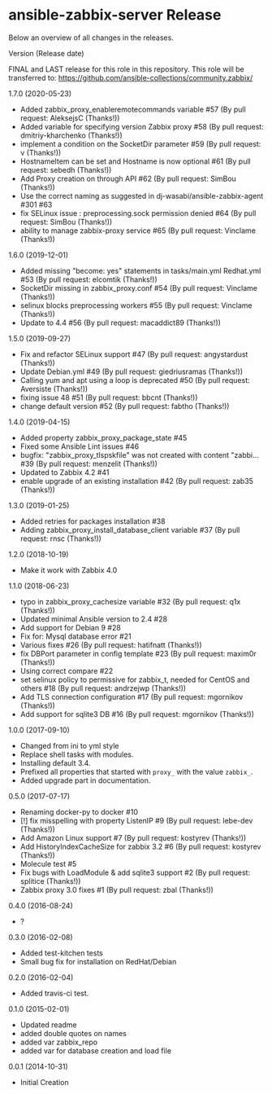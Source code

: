 # ansible-zabbix-server Release

Below an overview of all changes in the releases.

Version (Release date)

FINAL and LAST release for this role in this repository. This role will be transferred to: https://github.com/ansible-collections/community.zabbix/

1.7.0   (2020-05-23)

  * Added zabbix_proxy_enableremotecommands variable #57 (By pull request: AleksejsC (Thanks!))
  * Added variable for specifying version Zabbix proxy #58 (By pull request: dmitriy-kharchenko (Thanks!))
  * implement a condition on the SocketDir parameter #59 (By pull request: v (Thanks!))
  * HostnameItem can be set and Hostname is now optional #61 (By pull request: sebedh (Thanks!))
  * Add Proxy creation on through API #62 (By pull request: SimBou (Thanks!))
  * Use the correct naming as suggested in dj-wasabi/ansible-zabbix-agent #301 #63
  * fix SELinux issue : preprocessing.sock permission denied #64 (By pull request: SimBou (Thanks!))
  * ability to manage zabbix-proxy service #65 (By pull request: Vinclame (Thanks!))

1.6.0   (2019-12-01)

  * Added missing "become: yes" statements in tasks/main.yml Redhat.yml #53 (By pull request: elcomtik (Thanks!))
  * SocketDir missing in zabbix_proxy.conf #54 (By pull request: Vinclame (Thanks!))
  * selinux blocks preprocessing workers #55 (By pull request: Vinclame (Thanks!))
  * Update to 4.4 #56 (By pull request: macaddict89 (Thanks!))

1.5.0   (2019-09-27)

  * Fix and refactor SELinux support #47 (By pull request: angystardust (Thanks!))
  * Update Debian.yml #49 (By pull request: giedriusramas (Thanks!))
  * Calling yum and apt using a loop is deprecated #50 (By pull request: Aversiste (Thanks!))
  * fixing issue 48 #51 (By pull request: bbcnt (Thanks!))
  * change default version #52 (By pull request: fabtho (Thanks!))

1.4.0   (2019-04-15)

  * Added property zabbix_proxy_package_state #45
  * Fixed some Ansible Lint issues #46
  * bugfix: "zabbix_proxy_tlspskfile" was not created with content "zabbi… #39 (By pull request: menzelit (Thanks!))
  * Updated to Zabbix 4.2 #41
  * enable upgrade of an existing installation #42 (By pull request: zab35 (Thanks!))

1.3.0   (2019-01-25)

  * Added retries for packages installation #38
  * Adding zabbix_proxy_install_database_client variable #37 (By pull request: rnsc (Thanks!))

1.2.0   (2018-10-19)

  * Make it work with Zabbix 4.0

1.1.0   (2018-06-23)

  * typo in zabbix_proxy_cachesize variable #32 (By pull request: q1x (Thanks!))
  * Updated minimal Ansible version to 2.4 #28
  * Add support for Debian 9 #28
  * Fix for: Mysql database error #21
  * Various fixes #26 (By pull request: hatifnatt (Thanks!))
  * fix DBPort parameter in config template #23 (By pull request: maxim0r (Thanks!))
  * Using correct compare #22
  * set selinux policy to permissive for zabbix_t, needed for CentOS and others #18 (By pull request: andrzejwp (Thanks!))
  * Add TLS connection configuration #17 (By pull request: mgornikov (Thanks!))
  * Add support for sqlite3 DB #16 (By pull request: mgornikov (Thanks!))

1.0.0   (2017-09-10)

  * Changed from ini to yml style
  * Replace shell tasks with modules.
  * Installing default 3.4.
  * Prefixed all properties that started with `proxy_` with the value `zabbix_`.
  * Added upgrade part in documentation.

0.5.0   (2017-07-17)

  * Renaming docker-py to docker #10
  * [!] fix misspelling with property ListenIP #9 (By pull request: lebe-dev (Thanks!))
  * Add Amazon Linux support #7 (By pull request: kostyrev (Thanks!))
  * Add HistoryIndexCacheSize for zabbix 3.2 #6 (By pull request: kostyrev (Thanks!))
  * Molecule test #5
  * Fix bugs with LoadModule & add sqlite3 support #2 (By pull request: splitice (Thanks!))
  * Zabbix proxy 3.0 fixes #1 (By pull request: zbal (Thanks!))

0.4.0   (2016-08-24)

  * ?

0.3.0   (2016-02-08)

  * Added test-kitchen tests
  * Small bug fix for installation on RedHat/Debian

0.2.0   (2016-02-04)

  * Added travis-ci test.

0.1.0   (2015-02-01)

   * Updated readme
   * added double quotes on names
   * added var zabbix_repo
   * added var for database creation and load file

0.0.1   (2014-10-31)

  * Initial Creation
